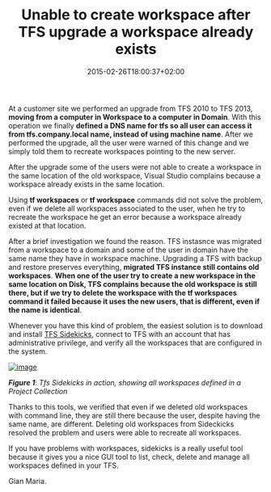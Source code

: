 ﻿---
title: "Unable to create workspace after TFS upgrade a workspace already exists"
description: ""
date: 2015-02-26T18:00:37+02:00
draft: false
tags: [TFVC]
categories: [Team Foundation Server]
---
At a customer site we performed an upgrade from TFS 2010 to TFS 2013,  **moving from a computer in Workspace to a computer in Domain**. With this operation we finally  **defined a DNS name for tfs so all user can access it from tfs.company.local name, instead of using machine name**. After we performed the upgrade, all the user were warned of this change and we simply told them to recreate workspaces pointing to the new server.

After the upgrade some of the users were not able to create a workspace in the same location of the old workspace, Visual Studio complains because a workspace already exists in the same location.

Using  **tf workspaces** or  **tf workspace** commands did not solve the problem, even if we delete all workspaces associated to the user, when he try to recreate the workspace he get an error because a workspace already existed at that location.

After a brief investigation we found the reason. TFS instasnce was migrated from a workspace to a domain and some of the user in domain have the same name they have in workspace machine. Upgrading a TFS with backup and restore preserves everything,  **migrated TFS instance still contains old workspaces**.  **When one of the user try to create a new workspace in the same location on Disk, TFS complains because the old workspace is still there, but if we try to delete the workspace with the tf workspaces command it failed because it uses the new users, that is different, even if the name is identical**.

Whenever you have this kind of problem, the easiest solution is to download and install [TFS Sidekicks](http://www.attrice.info/downloads/index.htm#tfssidekicks2013), connect to TFS with an account that has administrative privilege, and verify all the workspaces that are configured in the system.

[![image](https://www.codewrecks.com/blog/wp-content/uploads/2015/02/image_thumb7.png "image")](https://www.codewrecks.com/blog/wp-content/uploads/2015/02/image7.png)

 ***Figure 1***: *Tfs Sidekicks in action, showing all workspaces defined in a Project Collection*

Thanks to this tools, we verified that even if we deleted old workspaces with command line, they are still there because the user, despite having the same name, are different. Deleting old workspaces from Sideckicks resolved the problem and users were able to recreate all workspaces.

If you have problems with workspaces, sidekicks is a really useful tool because it gives you a nice GUI tool to list, check, delete and manage all workspaces defined in your TFS.

Gian Maria.
